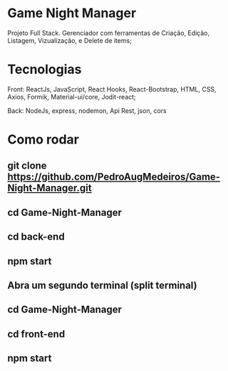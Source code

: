 # Game Night Manager

Projeto Full Stack. Gerenciador com ferramentas de Criação, Edição, Listagem, Vizualização, e Delete de items;

# Tecnologias
Front:
 ReactJs, JavaScript, React Hooks, React-Bootstrap, HTML, CSS, Axios, Formik, Material-ui/core, Jodit-react;

Back: NodeJs, express, nodemon, Api Rest, json, cors 

# Como rodar

## git clone https://github.com/PedroAugMedeiros/Game-Night-Manager.git

## cd Game-Night-Manager

## cd back-end

## npm start
 
## Abra um segundo terminal (split terminal)

## cd Game-Night-Manager

## cd front-end

## npm start
